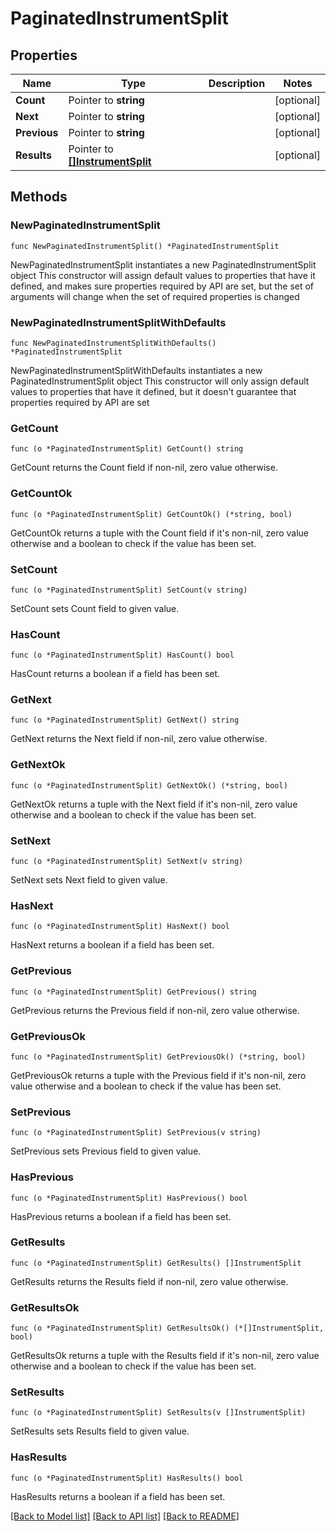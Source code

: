 # PaginatedInstrumentSplit

## Properties

Name | Type | Description | Notes
------------ | ------------- | ------------- | -------------
**Count** | Pointer to **string** |  | [optional] 
**Next** | Pointer to **string** |  | [optional] 
**Previous** | Pointer to **string** |  | [optional] 
**Results** | Pointer to [**[]InstrumentSplit**](InstrumentSplit.md) |  | [optional] 

## Methods

### NewPaginatedInstrumentSplit

`func NewPaginatedInstrumentSplit() *PaginatedInstrumentSplit`

NewPaginatedInstrumentSplit instantiates a new PaginatedInstrumentSplit object
This constructor will assign default values to properties that have it defined,
and makes sure properties required by API are set, but the set of arguments
will change when the set of required properties is changed

### NewPaginatedInstrumentSplitWithDefaults

`func NewPaginatedInstrumentSplitWithDefaults() *PaginatedInstrumentSplit`

NewPaginatedInstrumentSplitWithDefaults instantiates a new PaginatedInstrumentSplit object
This constructor will only assign default values to properties that have it defined,
but it doesn't guarantee that properties required by API are set

### GetCount

`func (o *PaginatedInstrumentSplit) GetCount() string`

GetCount returns the Count field if non-nil, zero value otherwise.

### GetCountOk

`func (o *PaginatedInstrumentSplit) GetCountOk() (*string, bool)`

GetCountOk returns a tuple with the Count field if it's non-nil, zero value otherwise
and a boolean to check if the value has been set.

### SetCount

`func (o *PaginatedInstrumentSplit) SetCount(v string)`

SetCount sets Count field to given value.

### HasCount

`func (o *PaginatedInstrumentSplit) HasCount() bool`

HasCount returns a boolean if a field has been set.

### GetNext

`func (o *PaginatedInstrumentSplit) GetNext() string`

GetNext returns the Next field if non-nil, zero value otherwise.

### GetNextOk

`func (o *PaginatedInstrumentSplit) GetNextOk() (*string, bool)`

GetNextOk returns a tuple with the Next field if it's non-nil, zero value otherwise
and a boolean to check if the value has been set.

### SetNext

`func (o *PaginatedInstrumentSplit) SetNext(v string)`

SetNext sets Next field to given value.

### HasNext

`func (o *PaginatedInstrumentSplit) HasNext() bool`

HasNext returns a boolean if a field has been set.

### GetPrevious

`func (o *PaginatedInstrumentSplit) GetPrevious() string`

GetPrevious returns the Previous field if non-nil, zero value otherwise.

### GetPreviousOk

`func (o *PaginatedInstrumentSplit) GetPreviousOk() (*string, bool)`

GetPreviousOk returns a tuple with the Previous field if it's non-nil, zero value otherwise
and a boolean to check if the value has been set.

### SetPrevious

`func (o *PaginatedInstrumentSplit) SetPrevious(v string)`

SetPrevious sets Previous field to given value.

### HasPrevious

`func (o *PaginatedInstrumentSplit) HasPrevious() bool`

HasPrevious returns a boolean if a field has been set.

### GetResults

`func (o *PaginatedInstrumentSplit) GetResults() []InstrumentSplit`

GetResults returns the Results field if non-nil, zero value otherwise.

### GetResultsOk

`func (o *PaginatedInstrumentSplit) GetResultsOk() (*[]InstrumentSplit, bool)`

GetResultsOk returns a tuple with the Results field if it's non-nil, zero value otherwise
and a boolean to check if the value has been set.

### SetResults

`func (o *PaginatedInstrumentSplit) SetResults(v []InstrumentSplit)`

SetResults sets Results field to given value.

### HasResults

`func (o *PaginatedInstrumentSplit) HasResults() bool`

HasResults returns a boolean if a field has been set.


[[Back to Model list]](../README.md#documentation-for-models) [[Back to API list]](../README.md#documentation-for-api-endpoints) [[Back to README]](../README.md)


